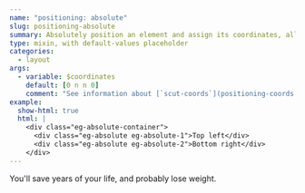 ```yaml
---
name: "positioning: absolute"
slug: positioning-absolute
summary: Absolutely position an element and assign its coordinates, all in one line of SCSS.
type: mixin, with default-values placeholder
categories:
  - layout
args:
  - variable: $coordinates
    default: [0 n n 0]
    comment: "See information about [`scut-coords`](positioning-coords.html)."
example:
  show-html: true
  html: |
    <div class="eg-absolute-container">
      <div class="eg-absolute eg-absolute-1">Top left</div>
      <div class="eg-absolute eg-absolute-2">Bottom right</div>
    </div>
---
```


You'll save years of your life, and probably lose weight.